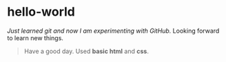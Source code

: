 # hello-world
*Just learned git and now I am experimenting with GitHub.*
Looking forward to learn new things.
>Have a good day.
Used **basic html** and **css**.

